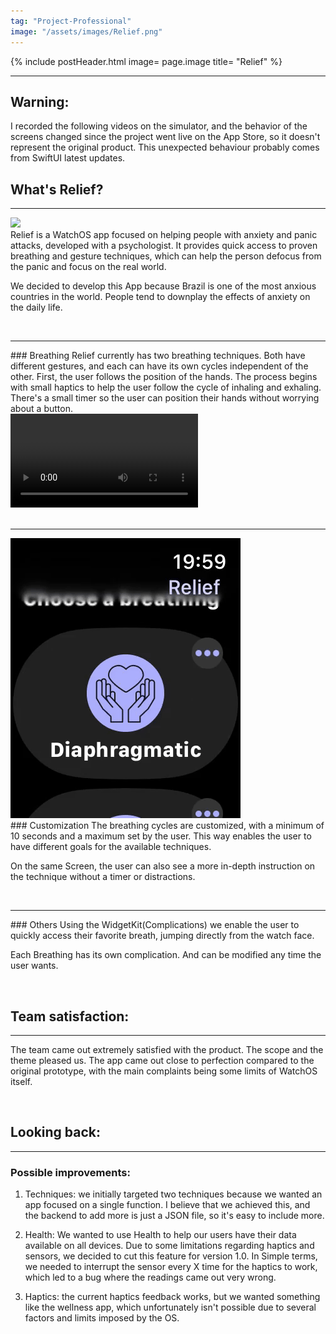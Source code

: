 ```yaml
---
tag: "Project-Professional"
image: "/assets/images/Relief.png"
---
```


{% include postHeader.html image= page.image title= "Relief" %}

___

<h2 class= "orange-font-color"> Warning: </h2>
I recorded the following videos on the simulator, and the behavior of the screens changed since the project went live on the App Store, so it doesn't represent the original product. This unexpected behaviour probably comes from SwiftUI latest updates.

<br>


<h2 class= "orange-font-color"> What's Relief? </h2>

___

<div class="row px-5">
<img src= "/assets/images/Relief-Gifs/Relief-1.gif" class= "img-fluid rounded-4 col-md-2">

<div class="col-md  fs-5" markdown=1>
Relief is a WatchOS app focused on helping people with anxiety and panic attacks, developed with a psychologist. It provides quick access to proven breathing and gesture techniques, which can help the person defocus from the panic and focus on the real world.

<br>

We decided to develop this App because Brazil is one of the most anxious countries in the world. People tend to downplay the effects of anxiety on the daily life.

</div>

</div>

<br>

___

<div class="row px-5">
<div class="col-md fs-5" markdown=1>
### Breathing
Relief currently has two breathing techniques. Both have different gestures, and each can have its own cycles independent of the other. First, the user follows the position of the hands. The process begins with small haptics to help the user follow the cycle of inhaling and exhaling. There's a small timer so the user can position their hands without worrying about a button.

</div>

<video src= "/assets/images/Relief-Gifs/Relief-4.mp4" class= "rounded-4 col-md-2" autoplay loop />

</div>

<br>

___

<div class="row px-5">
<img src= "/assets/images/Relief-Gifs/Relief-2.gif" class= "img-fluid rounded-4 col-md-2">

<div class="col-md  fs-5" markdown=1>
### Customization
The breathing cycles are customized, with a minimum of 10 seconds and a maximum set by the user. This way enables the user to have different goals for the available techniques.

<br>

On the same Screen, the user can also see a more in-depth instruction on the technique without a timer or distractions.

</div>

</div>

<br>

___

<div class="row px-5">

<div class="col-md  fs-5" markdown=1>
### Others
Using the WidgetKit(Complications) we enable the user to quickly access their favorite breath, jumping directly from the watch face.

Each Breathing has its own complication. And can be modified any time the user wants. 

</div>

</div>

<br>

<h2 class= "orange-font-color"> Team satisfaction: </h2>

___

The team came out extremely satisfied with the product. The scope and the theme pleased us. The app came out close to perfection compared to the original prototype, with the main complaints being some limits of WatchOS itself.

<br>

<h2 class= "orange-font-color">  Looking back: </h2>

___

### Possible improvements:

1. Techniques: we initially targeted two techniques because we wanted an app focused on a single function. I believe that we achieved this, and the backend to add more is just a JSON file, so it's easy to include more.

2. Health: We wanted to use Health to help our users have their data available on all devices. Due to some limitations regarding haptics and sensors, we decided to cut this feature for version 1.0. In Simple terms, we needed to interrupt the sensor every X time for the haptics to work, which led to a bug where the readings came out very wrong.

3. Haptics: the current haptics feedback works, but we wanted something like the wellness app, which unfortunately isn't possible due to several factors and limits imposed by the OS.